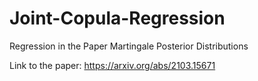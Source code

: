# Joint-Copula-Regression
Regression in the Paper Martingale Posterior Distributions

Link to the paper: https://arxiv.org/abs/2103.15671
